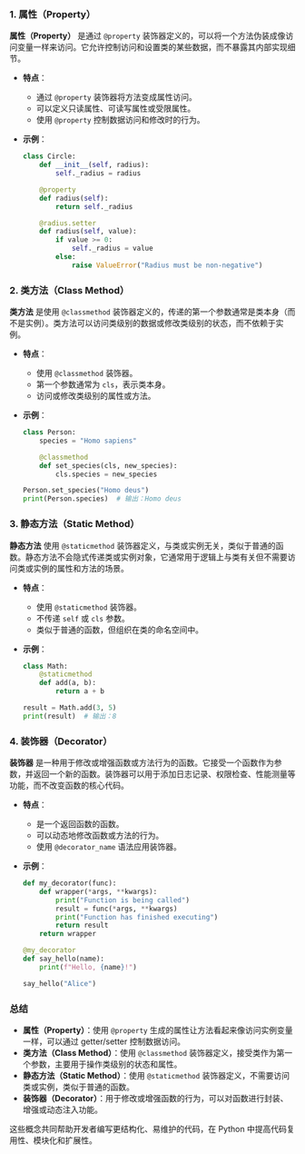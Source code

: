 ### 1. **属性（Property）**

**属性（Property）** 是通过 `@property` 装饰器定义的，可以将一个方法伪装成像访问变量一样来访问。它允许控制访问和设置类的某些数据，而不暴露其内部实现细节。

- **特点**：
  - 通过 `@property` 装饰器将方法变成属性访问。
  - 可以定义只读属性、可读写属性或受限属性。
  - 使用 `@property` 控制数据访问和修改时的行为。

- **示例**：
  ```python
  class Circle:
      def __init__(self, radius):
          self._radius = radius

      @property
      def radius(self):
          return self._radius

      @radius.setter
      def radius(self, value):
          if value >= 0:
              self._radius = value
          else:
              raise ValueError("Radius must be non-negative")
  ```

### 2. **类方法（Class Method）**

**类方法** 是使用 `@classmethod` 装饰器定义的，传递的第一个参数通常是类本身（而不是实例）。类方法可以访问类级别的数据或修改类级别的状态，而不依赖于实例。

- **特点**：
  - 使用 `@classmethod` 装饰器。
  - 第一个参数通常为 `cls`，表示类本身。
  - 访问或修改类级别的属性或方法。

- **示例**：
  ```python
  class Person:
      species = "Homo sapiens"

      @classmethod
      def set_species(cls, new_species):
          cls.species = new_species

  Person.set_species("Homo deus")
  print(Person.species)  # 输出：Homo deus
  ```

### 3. **静态方法（Static Method）**

**静态方法** 使用 `@staticmethod` 装饰器定义，与类或实例无关，类似于普通的函数。静态方法不会隐式传递类或实例对象，它通常用于逻辑上与类有关但不需要访问类或实例的属性和方法的场景。

- **特点**：
  - 使用 `@staticmethod` 装饰器。
  - 不传递 `self` 或 `cls` 参数。
  - 类似于普通的函数，但组织在类的命名空间中。

- **示例**：
  ```python
  class Math:
      @staticmethod
      def add(a, b):
          return a + b

  result = Math.add(3, 5)
  print(result)  # 输出：8
  ```

### 4. **装饰器（Decorator）**

**装饰器** 是一种用于修改或增强函数或方法行为的函数。它接受一个函数作为参数，并返回一个新的函数。装饰器可以用于添加日志记录、权限检查、性能测量等功能，而不改变函数的核心代码。

- **特点**：
  - 是一个返回函数的函数。
  - 可以动态地修改函数或方法的行为。
  - 使用 `@decorator_name` 语法应用装饰器。

- **示例**：
  ```python
  def my_decorator(func):
      def wrapper(*args, **kwargs):
          print("Function is being called")
          result = func(*args, **kwargs)
          print("Function has finished executing")
          return result
      return wrapper

  @my_decorator
  def say_hello(name):
      print(f"Hello, {name}!")

  say_hello("Alice")
  ```

### 总结

- **属性（Property）**：使用 `@property` 生成的属性让方法看起来像访问实例变量一样，可以通过 getter/setter 控制数据访问。
- **类方法（Class Method）**：使用 `@classmethod` 装饰器定义，接受类作为第一个参数，主要用于操作类级别的状态和属性。
- **静态方法（Static Method）**：使用 `@staticmethod` 装饰器定义，不需要访问类或实例，类似于普通的函数。
- **装饰器（Decorator）**：用于修改或增强函数的行为，可以对函数进行封装、增强或动态注入功能。

这些概念共同帮助开发者编写更结构化、易维护的代码，在 Python 中提高代码复用性、模块化和扩展性。
<!--stackedit_data:
eyJoaXN0b3J5IjpbNDIyNjgxMzY0XX0=
-->